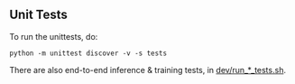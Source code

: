 ## Unit Tests

To run the unittests, do:
```
python -m unittest discover -v -s tests
```

There are also end-to-end inference & training tests, in [dev/run_*_tests.sh](../dev).
